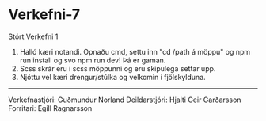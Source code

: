 # Verkefni-7
Stórt Verkefni 1

1. Halló kæri notandi. Opnaðu cmd, settu inn "cd /path á möppu" og npm run install og svo npm run dev! Þá er gaman.
2. Scss skrár eru í scss möppunni og eru skipulega settar upp.
3. Njóttu vel kæri drengur/stúlka og velkomin í fjölskylduna.
------------------------------------------------------------------------------------------------------------------------------------
Verkefnastjóri: Guðmundur Norland
Deildarstjóri: Hjalti Geir Garðarsson
Forritari: Egill Ragnarsson

